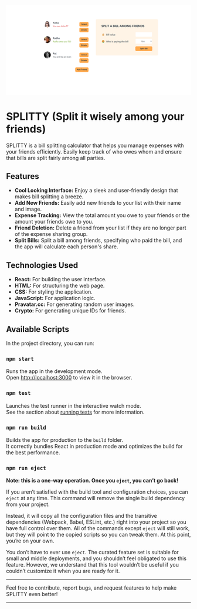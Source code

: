 ![jsr2](https://github.com/raj18verma/Splitty/blob/master/Screenshot%202024-07-14%20163700.png)

# SPLITTY (Split it wisely among your friends)

SPLITTY is a bill splitting calculator that helps you manage expenses with your friends efficiently. Easily keep track of who owes whom and ensure that bills are split fairly among all parties.

## Features

- **Cool Looking Interface:** Enjoy a sleek and user-friendly design that makes bill splitting a breeze.
- **Add New Friends:** Easily add new friends to your list with their name and image.
- **Expense Tracking:** View the total amount you owe to your friends or the amount your friends owe to you.
- **Friend Deletion:** Delete a friend from your list if they are no longer part of the expense sharing group.
- **Split Bills:** Split a bill among friends, specifying who paid the bill, and the app will calculate each person's share.

## Technologies Used

- **React:** For building the user interface.
- **HTML:** For structuring the web page.
- **CSS:** For styling the application.
- **JavaScript:** For application logic.
- **Pravatar.cc:** For generating random user images.
- **Crypto:** For generating unique IDs for friends.

## Available Scripts

In the project directory, you can run:

### `npm start`

Runs the app in the development mode.\
Open [http://localhost:3000](http://localhost:3000) to view it in the browser.

### `npm test`

Launches the test runner in the interactive watch mode.\
See the section about [running tests](https://facebook.github.io/create-react-app/docs/running-tests) for more information.

### `npm run build`

Builds the app for production to the `build` folder.\
It correctly bundles React in production mode and optimizes the build for the best performance.

### `npm run eject`

**Note: this is a one-way operation. Once you `eject`, you can’t go back!**

If you aren’t satisfied with the build tool and configuration choices, you can `eject` at any time. This command will remove the single build dependency from your project.

Instead, it will copy all the configuration files and the transitive dependencies (Webpack, Babel, ESLint, etc.) right into your project so you have full control over them. All of the commands except `eject` will still work, but they will point to the copied scripts so you can tweak them. At this point, you’re on your own.

You don’t have to ever use `eject`. The curated feature set is suitable for small and middle deployments, and you shouldn’t feel obligated to use this feature. However, we understand that this tool wouldn’t be useful if you couldn’t customize it when you are ready for it.

---

Feel free to contribute, report bugs, and request features to help make SPLITTY even better!

---
